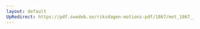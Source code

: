 ```yaml
---
layout: default
UpRedirect: https://pdf.swedeb.se/riksdagen-motions-pdf/1867/mot_1867__ak__00241/mot_1867__ak__00241_001.pdf
---
```

